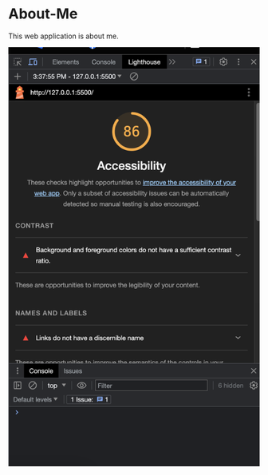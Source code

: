 # About-Me

This web application is about me.

![Lab 03 Lighthouse Screenshot](./img/Lab%2003%20Lighthouse%20Screenshot.png)
